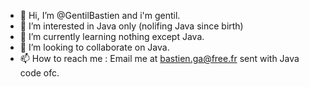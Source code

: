 - 👋 Hi, I’m @GentilBastien and i'm gentil.
- 👀 I’m interested in Java only (nolifing Java since birth)
- 🌱 I’m currently learning nothing except Java.
- 💞️ I’m looking to collaborate on Java.
- 📫 How to reach me :
Email me at bastien.ga@free.fr 
sent with Java code ofc.

<!---
GentilBastien/GentilBastien is a ✨ special ✨ repository because its `README.md` (this file) appears on your GitHub profile.
You can click the Preview link to take a look at your changes.
--->
